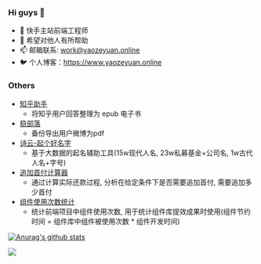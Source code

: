 ### Hi guys 👋

- 🔭 快手主站前端工程师
- 🌱 希望对他人有所帮助
- 📫 邮箱联系: work@yaozeyuan.online
- 🐦 个人博客：https://www.yaozeyuan.online

### Others

- [知乎助手](https://www.yaozeyuan.online/zhihuhelp/)
  - 将知乎用户回答整理为 epub 电子书
- [稳部落](https://www.yaozeyuan.online/stablog/)
  -  备份导出用户微博为pdf
- [诗云-起个好名字](https://www.yaozeyuan.online/name-generator/)
  -  基于大数据的起名辅助工具(15w现代人名, 23w私募基金+公司名, 1w古代人名+字号)
- [追加首付计算器](http://www.yaozeyuan.online/additional_down_payment_calculator/)
  -  通过计算实际还款过程, 分析在给定条件下是否需要追加首付, 需要追加多少首付 
- [组件使用次数统计](https://github.com/YaoZeyuan/parse_component_by_babel)
  -  统计前端项目中组件使用次数, 用于统计组件库提效成果时使用(组件节约时间 = 组件库中组件被使用次数 * 组件开发时间) 

[![Anurag's github stats](https://github-readme-stats.vercel.app/api?username=yaozeyuan&theme=dracula&hide=commits)](https://github.com/anuraghazra/github-readme-stats)

<img src="https://visitor-badge.glitch.me/badge?page_id=yaozeyuan" />
